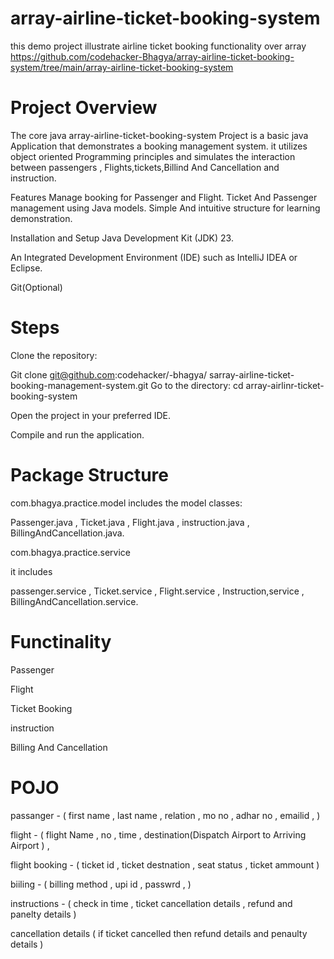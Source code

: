 # array-airline-ticket-booking-system
this demo project illustrate airline ticket booking functionality over array https://github.com/codehacker-Bhagya/array-airline-ticket-booking-system/tree/main/array-airline-ticket-booking-system

# Project Overview
The core java array-airline-ticket-booking-system Project is a basic java Application that demonstrates a booking management system. it utilizes object oriented Programming principles and simulates the interaction between passengers , Flights,tickets,Billind And Cancellation and instruction.

Features
Manage booking for Passenger and Flight. Ticket And Passenger management using Java models. Simple And intuitive structure for learning demonstration.

Installation and Setup Java Development Kit (JDK) 23.

An Integrated Development Environment (IDE) such as IntelliJ IDEA or Eclipse.

Git(Optional)

# Steps
Clone the repository:

Git clone git@github.com:codehacker/-bhagya/ sarray-airline-ticket-booking-management-system.git Go to the directory: cd array-airlinr-ticket-booking-system

Open the project in your preferred IDE.

Compile and run the application.

# Package Structure
com.bhagya.practice.model includes the model classes:

Passenger.java , Ticket.java , Flight.java , instruction.java , BillingAndCancellation.java.

com.bhagya.practice.service

it includes

passenger.service , Ticket.service , Flight.service , Instruction,service , BillingAndCancellation.service.

# Functinality
Passenger

Flight

Ticket Booking

instruction

Billing And Cancellation

# POJO
passanger - ( first name , last name , relation , mo no , adhar no , emailid , )

flight - ( flight Name , no , time , destination(Dispatch Airport to Arriving Airport ) ,

flight booking - ( ticket id , ticket destnation , seat status , ticket ammount )

biiling - ( billing method , upi id , passwrd , )

instructions - ( check in time , ticket cancellation details , refund and panelty details )

cancellation details ( if ticket cancelled then refund details and penaulty details )
